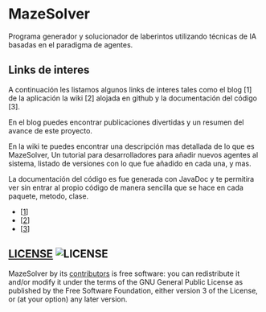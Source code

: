 MazeSolver
==========

Programa generador y solucionador de laberintos utilizando técnicas de IA basadas en el paradigma de agentes.

## Links de interes
A continuación les listamos algunos links de interes tales como el blog [1] de la aplicación la wiki [2] alojada en github y la documentación del código [3].

En el blog puedes encontrar publicaciones divertidas y un resumen del avance de este proyecto.

En la wiki te puedes encontrar una descripción mas detallada de lo que es MazeSolver, Un tutorial para desarrolladores para añadir nuevos agentes al sistema, listado de versiones con lo que fue añadido en cada una, y mas.

La documentación del código es fue generada con JavaDoc y te permitira ver sin entrar al propio código de manera sencilla que se hace en cada paquete, metodo, clase.

* [[1](http://mazesolver.github.io/MazeSolver/)]
* [[2](https://github.com/MazeSolver/MazeSolver/wiki)]
* [[3](https://mazesolver.wordpress.com/)]

## [LICENSE](http://www.gnu.org/licenses/gpl-3.0.html) ![LICENSE](http://www.gnu.org/graphics/gplv3-88x31.png)

MazeSolver by its [contributors](https://github.com/kevinrobayna/MazeSolver/graphs/contributors) is free software: you can redistribute it and/or modify it under the terms of the GNU General Public License as published by the Free Software Foundation, either version 3 of the License, or (at your option) any later version.
